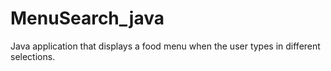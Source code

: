 # MenuSearch_java
Java application that displays a food menu when the user types in different selections.
